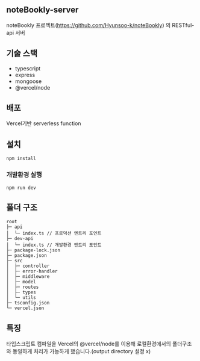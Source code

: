 ## noteBookly-server
noteBookly 프로젝트(https://github.com/Hyunsoo-k/noteBookly) 의 RESTful-api 서버

## 기술 스택
- typescript
- express
- mongoose
- @vercel/node

## 배포
Vercel기반 serverless function

## 설치
```
npm install
```

### 개발환경 실행
```
npm run dev
```

## 폴더 구조

```
root
├─ api
│  └─ index.ts // 프로덕션 엔트리 포인트
├─ dev-api
│  └─ index.ts // 개발환경 엔트리 포인트
├─ package-lock.json
├─ package.json
├─ src
│  ├─ controller
│  ├─ error-handler
│  ├─ middleware
│  ├─ model
│  ├─ routes
│  ├─ types
│  └─ utils
├─ tsconfig.json
└─ vercel.json
```

## 특징
타입스크립트 컴파일을 Vercel의 @vercel/node를 이용해 로컬환경에서의 폴더구조와 동일하게 처리가 가능하게 했습니다.(output directory 설정 x)
